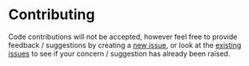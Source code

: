 # Contributing

Code contributions will not be accepted, however feel free to provide feedback / suggestions 
by creating a [new issue](https://github.com/Owl-Domain/Console/issues/new), or look at 
the [existing issues](https://github.com/Owl-Domain/Console/issues?q=) to see if your
concern / suggestion has already been raised.
